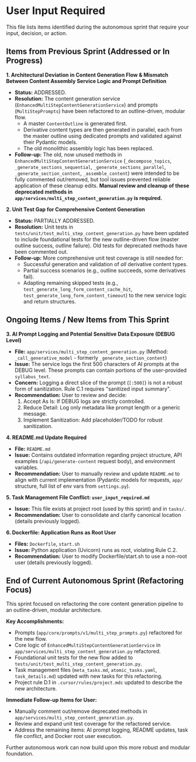 # User Input Required

This file lists items identified during the autonomous sprint that require your input, decision, or action.

## Items from Previous Sprint (Addressed or In Progress)

**1. Architectural Deviation in Content Generation Flow & Mismatch Between Content Assembly Service Logic and Prompt Definition**
   - **Status:** ADDRESSED.
   - **Resolution:** The content generation service (`EnhancedMultiStepContentGenerationService`) and prompts (`MultiStepPrompts`) have been refactored to an outline-driven, modular flow.
     - A master `ContentOutline` is generated first.
     - Derivative content types are then generated in parallel, each from the master outline using dedicated prompts and validated against their Pydantic models.
     - The old monolithic assembly logic has been replaced.
   - **Follow-up:** The old, now unused methods in `EnhancedMultiStepContentGenerationService` (`_decompose_topics`, `_generate_sections_sequential`, `_generate_sections_parallel`, `_generate_section_content`, `_assemble_content`) were intended to be fully commented out/removed, but tool issues prevented reliable application of these cleanup edits. **Manual review and cleanup of these deprecated methods in `app/services/multi_step_content_generation.py` is required.**

**2. Unit Test Gap for Comprehensive Content Generation**
   - **Status:** PARTIALLY ADDRESSED.
   - **Resolution:** Unit tests in `tests/unit/test_multi_step_content_generation.py` have been updated to include foundational tests for the new outline-driven flow (master outline success, outline failure). Old tests for deprecated methods have been commented out.
   - **Follow-up:** More comprehensive unit test coverage is still needed for:
        - Successful generation and validation of *all* derivative content types.
        - Partial success scenarios (e.g., outline succeeds, some derivatives fail).
        - Adapting remaining skipped tests (e.g., `test_generate_long_form_content_cache_hit`, `test_generate_long_form_content_timeout`) to the new service logic and return structures.

## Ongoing Items / New Items from This Sprint

**3. AI Prompt Logging and Potential Sensitive Data Exposure (DEBUG Level)**
   - **File:** `app/services/multi_step_content_generation.py` (Method: `_call_generative_model` - formerly `_generate_section_content`)
   - **Issue:** The service logs the first 500 characters of AI prompts at the DEBUG level. These prompts can contain portions of the user-provided `syllabus_text`.
   - **Concern:** Logging a direct slice of the prompt (`[:500]`) is not a robust form of sanitization. Rule C.1 requires "sanitized input summary".
   - **Recommendation:** User to review and decide:
        1.  Accept As Is: If DEBUG logs are strictly controlled.
        2.  Reduce Detail: Log only metadata like prompt length or a generic message.
        3.  Implement Sanitization: Add placeholder/TODO for robust sanitization.

**4. README.md Update Required**
   - **File:** `README.md`
   - **Issue:** Contains outdated information regarding project structure, API examples (`/api/generate-content` request body), and environment variables.
   - **Recommendation:** User to manually review and update `README.md` to align with current implementation (Pydantic models for requests, `app/` structure, full list of env vars from `settings.py`).

**5. Task Management File Conflict: `user_input_required.md`**
   - **Issue:** This file exists at project root (used by this sprint) and in `tasks/`.
   - **Recommendation:** User to consolidate and clarify canonical location (details previously logged).

**6. Dockerfile: Application Runs as Root User**
   - **Files:** `Dockerfile`, `start.sh`
   - **Issue:** Python application (Uvicorn) runs as root, violating Rule C.2.
   - **Recommendation:** User to modify Dockerfile/start.sh to use a non-root user (details previously logged).

## End of Current Autonomous Sprint (Refactoring Focus)

This sprint focused on refactoring the core content generation pipeline to an outline-driven, modular architecture.

**Key Accomplishments:**
- Prompts (`app/core/prompts/v1/multi_step_prompts.py`) refactored for the new flow.
- Core logic of `EnhancedMultiStepContentGenerationService` in `app/services/multi_step_content_generation.py` refactored.
- Foundational unit tests for the new flow added to `tests/unit/test_multi_step_content_generation.py`.
- Task management files (`meta_tasks.md`, `atomic_tasks.yaml`, `task_details.md`) updated with new tasks for this refactoring.
- Project rule D.1 in `.cursor/rules/project.mdc` updated to describe the new architecture.

**Immediate Follow-up Items for User:**
- Manually comment out/remove deprecated methods in `app/services/multi_step_content_generation.py`.
- Review and expand unit test coverage for the refactored service.
- Address the remaining items: AI prompt logging, README updates, task file conflict, and Docker root user execution.

Further autonomous work can now build upon this more robust and modular foundation.
